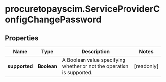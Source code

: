 # procuretopayscim.ServiceProviderConfigChangePassword

## Properties

Name | Type | Description | Notes
------------ | ------------- | ------------- | -------------
**supported** | **Boolean** | A Boolean value specifying whether or not the operation is supported. | [readonly] 


